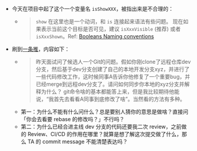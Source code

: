 - 今天在项目中起了这个一个变量名 `isShowXXX`，被指出来是不合理的：
	- >`show` 在这里也是一个动词，和 `is` 连接起来语法有些问题。 现在如果表示当前这个目标是否可见，建议 `isXxxVisible` (推荐) 或者 `isXxxShown`。Ref: [Booleans Naming conventions](https://softwareengineering.stackexchange.com/questions/391271/booleans-naming-conventions-how-to-prefix-a-show-boolean/391304#391304)
- 刷到[一条推](https://twitter.com/xiaopeng163/status/1552196845010620417)，内容如下：
	- >昨天面试问了候选人一个Git的问题。假如你刚clone了远程仓库dev分支，然后基于dev分支创建了自己的本地开发分支xyz，并进行了一些代码修改工作，这时候同事A告诉你他修复了一个重要bug，并已经merge到远程dev分支了。请问如何同步你本地的xyz分支并解释为什么？
	  > git命令啥的基本都能答上来，但是我比较期待他能说，“我首先去看看A同事到底修改了啥”。当然看的方法有多种。
	- 第一：为什么不能有什么问什么？总是要别人猜你的意思是做啥？直接问「你会去看要 rebase 的修改吗？」不行吗？
	- 第二：为什么已经合进主线 dev 分支的代码还要我二次 review，之前做的 Review、CI/CD 的作用在哪里？就算是想了解这次提交做了什么，那么 TA 的 commit message 不能清楚表达吗？